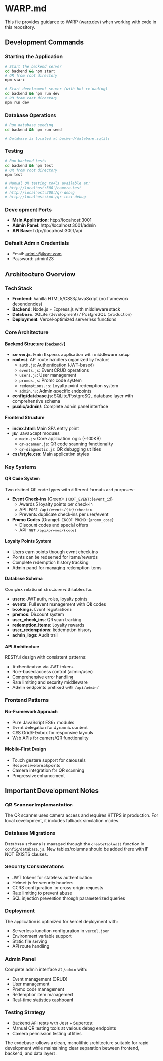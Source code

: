 # WARP.md

This file provides guidance to WARP (warp.dev) when working with code in this repository.

## Development Commands

### Starting the Application
```bash
# Start the backend server
cd backend && npm start
# OR from root directory
npm start

# Start development server (with hot reloading)
cd backend && npm run dev
# OR from root directory
npm run dev
```

### Database Operations
```bash
# Run database seeding
cd backend && npm run seed

# Database is located at backend/database.sqlite
```

### Testing
```bash
# Run backend tests
cd backend && npm test
# OR from root directory
npm test

# Manual QR testing tools available at:
# http://localhost:3001/camera-test
# http://localhost:3001/qr-debug
# http://localhost:3001/qr-test-debug
```

### Development Ports
- **Main Application**: http://localhost:3001
- **Admin Panel**: http://localhost:3001/admin
- **API Base**: http://localhost:3001/api

### Default Admin Credentials
- Email: admin@ikoot.com
- Password: admin123

## Architecture Overview

### Tech Stack
- **Frontend**: Vanilla HTML5/CSS3/JavaScript (no framework dependencies)
- **Backend**: Node.js + Express.js with middleware stack
- **Database**: SQLite (development) / PostgreSQL (production)
- **Deployment**: Vercel-optimized serverless functions

### Core Architecture

#### Backend Structure (`backend/`)
- **server.js**: Main Express application with middleware setup
- **routes/**: API route handlers organized by feature
  - `auth.js`: Authentication (JWT-based)
  - `events.js`: Event CRUD operations
  - `users.js`: User management
  - `promos.js`: Promo code system
  - `redemptions.js`: Loyalty point redemption system
  - `admin.js`: Admin-specific endpoints
- **config/database.js**: SQLite/PostgreSQL database layer with comprehensive schema
- **public/admin/**: Complete admin panel interface

#### Frontend Structure
- **index.html**: Main SPA entry point
- **js/**: JavaScript modules
  - `main.js`: Core application logic (~100KB)
  - `qr-scanner.js`: QR code scanning functionality
  - `qr-diagnostic.js`: QR debugging utilities
- **css/style.css**: Main application styles

### Key Systems

#### QR Code System
Two distinct QR code types with different formats and purposes:
- **Event Check-ins** (Green): `IKOOT_EVENT:{event_id}`
  - Awards 5 loyalty points per check-in
  - API: `POST /api/events/{id}/checkin`
  - Prevents duplicate check-ins per user/event
- **Promo Codes** (Orange): `IKOOT_PROMO:{promo_code}`
  - Discount codes and special offers
  - API: `GET /api/promos/{code}`

#### Loyalty Points System
- Users earn points through event check-ins
- Points can be redeemed for items/rewards
- Complete redemption history tracking
- Admin panel for managing redemption items

#### Database Schema
Complex relational structure with tables for:
- **users**: JWT auth, roles, loyalty points
- **events**: Full event management with QR codes
- **bookings**: Event registrations
- **promos**: Discount system
- **user_check_ins**: QR scan tracking
- **redemption_items**: Loyalty rewards
- **user_redemptions**: Redemption history
- **admin_logs**: Audit trail

#### API Architecture
RESTful design with consistent patterns:
- Authentication via JWT tokens
- Role-based access control (admin/user)
- Comprehensive error handling
- Rate limiting and security middleware
- Admin endpoints prefixed with `/api/admin/`

### Frontend Patterns

#### No-Framework Approach
- Pure JavaScript ES6+ modules
- Event delegation for dynamic content
- CSS Grid/Flexbox for responsive layouts
- Web APIs for camera/QR functionality

#### Mobile-First Design
- Touch gesture support for carousels
- Responsive breakpoints
- Camera integration for QR scanning
- Progressive enhancement

## Important Development Notes

### QR Scanner Implementation
The QR scanner uses camera access and requires HTTPS in production. For local development, it includes fallback simulation modes.

### Database Migrations
Database schema is managed through the `createTables()` function in `config/database.js`. New tables/columns should be added there with IF NOT EXISTS clauses.

### Security Considerations
- JWT tokens for stateless authentication
- Helmet.js for security headers
- CORS configuration for cross-origin requests
- Rate limiting to prevent abuse
- SQL injection prevention through parameterized queries

### Deployment
The application is optimized for Vercel deployment with:
- Serverless function configuration in `vercel.json`
- Environment variable support
- Static file serving
- API route handling

### Admin Panel
Complete admin interface at `/admin` with:
- Event management (CRUD)
- User management
- Promo code management  
- Redemption item management
- Real-time statistics dashboard

### Testing Strategy
- Backend API tests with Jest + Supertest
- Manual QR testing tools at various debug endpoints
- Camera permission testing utilities

The codebase follows a clean, monolithic architecture suitable for rapid development while maintaining clear separation between frontend, backend, and data layers.